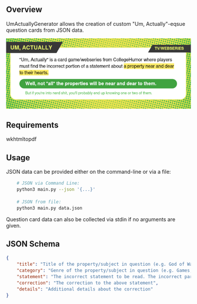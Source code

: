 ## Overview

UmActuallyGenerator allows the creation of custom "Um, Actually"-eqsue question cards from JSON data.

![Here's an example.](https://raw.githubusercontent.com/typedef-sorbet/UmActuallyGenerator/master/examples/example_1.png)

## Requirements

wkhtmltopdf

## Usage

JSON data can be provided either on the command-line or via a file:

```bash
    # JSON via Command Line:
    python3 main.py --json '{...}'

    # JSON from file:
    python3 main.py data.json
```

Question card data can also be collected via stdin if no arguments are given.

## JSON Schema

```json
{
    "title": "Title of the property/subject in question (e.g. God of War, Akira, etc.)",
    "category": "Genre of the property/subject in question (e.g. Games, TV, etc.)",
    "statement": "The incorrect statement to be read. The incorrect part to be highlighted should be placed within square brackets [like this]",
    "correction": "The correction to the above statement",
    "details": "Additional details about the correction"
}
```
